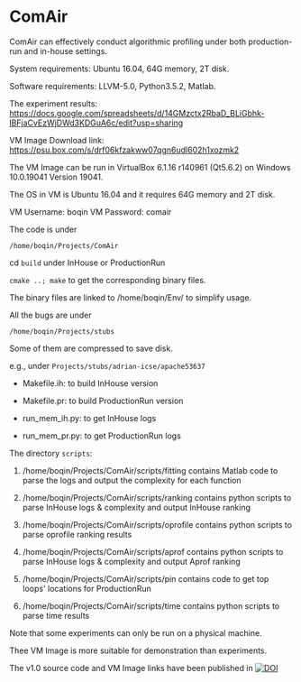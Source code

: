# ComAir

ComAir can effectively conduct algorithmic profiling under both production-run and in-house settings.

System requirements: Ubuntu 16.04, 64G memory, 2T disk.

Software requirements: LLVM-5.0, Python3.5.2, Matlab.

The experiment results: https://docs.google.com/spreadsheets/d/14GMzctx2RbaD_BLiGbhk-lBFjaCvEzWjDWd3KDGuA6c/edit?usp=sharing

VM Image Download link: https://psu.box.com/s/drf06kfzakww07qgn6udl602h1xozmk2

The VM Image can be run in VirtualBox 6.1.16 r140961 (Qt5.6.2) on Windows 10.0.19041 Version 19041.

The OS in VM is Ubuntu 16.04 and it requires 64G memory and 2T disk.

VM Username: boqin
VM Password: comair

The code is under
```
/home/boqin/Projects/ComAir
```
cd ```build``` under InHouse or ProductionRun

```cmake ..; make``` to get the corresponding binary files.

The binary files are linked to /home/boqin/Env/ to simplify usage.

All the bugs are under
```
/home/boqin/Projects/stubs
```
Some of them are compressed to save disk.

e.g., under ```Projects/stubs/adrian-icse/apache53637```

- Makefile.ih: to build InHouse version

- Makefile.pr: to build ProductionRun version

- run_mem_ih.py: to get InHouse logs

- run_mem_pr.py: to get ProductionRun logs

The directory ```scripts```:

1. /home/boqin/Projects/ComAir/scripts/fitting contains Matlab code to parse the logs and output the complexity for each function

2. /home/boqin/Projects/ComAir/scripts/ranking contains python scripts to parse InHouse logs & complexity and output InHouse ranking

3. /home/boqin/Projects/ComAir/scripts/oprofile contains python scripts to parse oprofile ranking results

4. /home/boqin/Projects/ComAir/scripts/aprof contains python scripts to parse InHouse logs & complexity and output Aprof ranking

5. /home/boqin/Projects/ComAir/scripts/pin contains code to get top loops' locations for ProductionRun

6. /home/boqin/Projects/ComAir/scripts/time contains python scripts to parse time results

Note that some experiments can only be run on a physical machine.

Thee VM Image is more suitable for demonstration than experiments.

The v1.0 source code and VM Image links have been published in [![DOI](https://zenodo.org/badge/DOI/10.5281/zenodo.4588101.svg)](https://doi.org/10.5281/zenodo.4588101)
